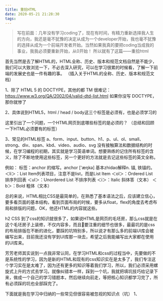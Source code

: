 ```yaml
---
title: 重拾HTML
date: 2020-05-21 21:28:30
tags:
---
```

> 写在前面：几年没有学习coding了，现在有时间，有精力重新选择我人生的方向，我还是毫不犹豫的决定从成为一个developer开始，我也毫不犹豫的选择从成为一个前端开发者开始。当然如果我真的要把coding当成我的事业，我我必须要重新开始，从0开始！
> 所以就有了这篇——重拾html

首先当然是去了解HTML的，HTML全称、历史、版本和规范文档自然是不能少，我们可以大致浏览一下，不必去深入研究，可以在学习很累的时候看，了解一下前端的发展史也是一件有趣的事。
（插入关于HTML的全称、历史、版本和规范文档）

1、除了 HTML 5 的 DOCTYPE，其他的都 TM 很难记：https://www.w3.org/QA/2002/04/valid-dtd-list.html
如果你没写 DOCTYPE，那你就惨了

2、具体说到HTML5，html / head / body这三个标签是必须有，也是必须学习的

这里引出了一个问题，一个HTML网页到底哪些标签的是必须的？
（总结和回顾一下HTML必须要有的标签）

3、常见的HTML标签
a、form、input、button、h1、p、ul、ol、small、strong、div、span、kbd、video、audio、svg
没有接触算法和数据结构的时候，在学习编程的初期，其实就是学习英语单词。想要熟练的记住所有标签的含义，除了不断地使用这些标签，另一个更好的方法就是去记这些标签的英文全称。

例如：
<a>标签：anchor 的缩写。anchor ['æŋkə] 基本zhidao解释n. 锚, 铁锚的。
＜li＞：List Item列表项目，注意不是list，而是List Item
＜ol＞：Ordered List 排序列回表
＜ul＞：Unordered List 不排序列表
＜i＞：Italic 斜体答（文本）
＜b＞：Bold 粗体（文本）

总的来说，HTML相比CSS是最简单的，在熟悉了基本语法之后，应该建立信心，要多看页面的基本结构，看到页面布局的时候，要多从float，flex的角度去考虑布局和排版的问题，OK，他还HTML的内容就这些。

h2 CSS
到了css的知识就很多了，如果说HTML是网页的毛坯房，那么css就是在这个毛坯房子上装修，不仅内容多，而且要注重的细节也很多，最最坑的是css的布局排版在不断的进化，要踩的坑特别多，所以说才有那么多的前端UI库会被编写出来，目前我还没有学到UI库那一块去，希望之后我能编写出大家都在使用的UI库来。

芳芳老师其实说到一点我非常认同，在学习HTML和css的过程当中，先要做的不是系统性的学习，因为是新的HTML和现有的css知识实在是太多了，我们专注这个学习实在是太难了，因为还有更多的知识等着我们学习，所以，我们必须采用螺旋式上升的方式去学习。就像纠错本一样，踩到一个坑，我就把填坑技巧给记录下来，做成一个自己的学习错题本，然后继续向前走，等把核心知识都学习完了，所有必须踩的坑也全部踩完了。

下面就是我在学习中归纳的一些常见但很容易被忽视的知识点（坑）
1、
